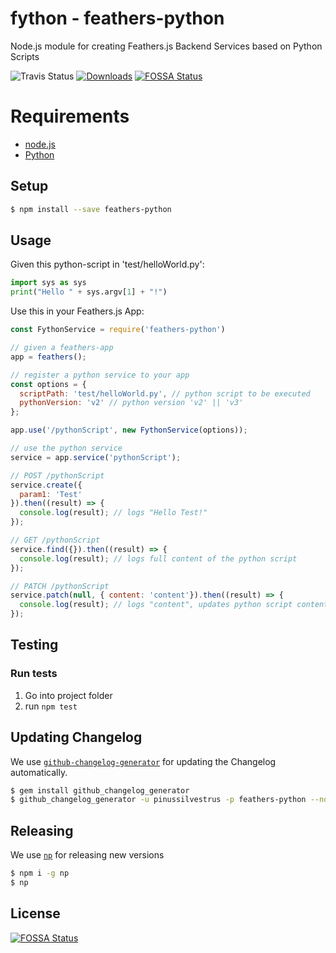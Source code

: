 # fython - feathers-python

Node.js module for creating Feathers.js Backend Services based on Python Scripts

![Travis Status](https://travis-ci.org/pinussilvestrus/feathers-python.svg?branch=master) [![Downloads](https://img.shields.io/npm/dt/feathers-python.svg)](https://www.npmjs.com/package/feathers-python)
[![FOSSA Status](https://app.fossa.io/api/projects/git%2Bgithub.com%2Fpinussilvestrus%2Ffeathers-python.svg?type=shield)](https://app.fossa.io/projects/git%2Bgithub.com%2Fpinussilvestrus%2Ffeathers-python?ref=badge_shield)

# Requirements

* [node.js](https://nodejs.org/en/)
* [Python](https://www.python.org/downloads/)

## Setup
```sh
$ npm install --save feathers-python
```

## Usage

Given this python-script in 'test/helloWorld.py':

```python
import sys as sys
print("Hello " + sys.argv[1] + "!")
```

Use this in your Feathers.js App:

```js
const FythonService = require('feathers-python')

// given a feathers-app
app = feathers();

// register a python service to your app
const options = {
  scriptPath: 'test/helloWorld.py', // python script to be executed
  pythonVersion: 'v2' // python version 'v2' || 'v3'
};

app.use('/pythonScript', new FythonService(options));

// use the python service
service = app.service('pythonScript');

// POST /pythonScript
service.create({
  param1: 'Test'
}).then((result) => {
  console.log(result); // logs "Hello Test!"
});

// GET /pythonScript
service.find({}).then((result) => {
  console.log(result); // logs full content of the python script
});

// PATCH /pythonScript
service.patch(null, { content: 'content'}).then((result) => {
  console.log(result); // logs "content", updates python script content on disk
});
```

## Testing

### Run tests

1. Go into project folder
2. run `npm test`

## Updating Changelog

We use [`github-changelog-generator`](https://github.com/github-changelog-generator/github-changelog-generator) for updating the Changelog automatically.

```sh
$ gem install github_changelog_generator
$ github_changelog_generator -u pinussilvestrus -p feathers-python --no-http-cache
```

## Releasing

We use [`np`](https://github.com/sindresorhus/np) for releasing new versions

```sh
$ npm i -g np
$ np
```

## License
[![FOSSA Status](https://app.fossa.io/api/projects/git%2Bgithub.com%2Fpinussilvestrus%2Ffeathers-python.svg?type=large)](https://app.fossa.io/projects/git%2Bgithub.com%2Fpinussilvestrus%2Ffeathers-python?ref=badge_large)
